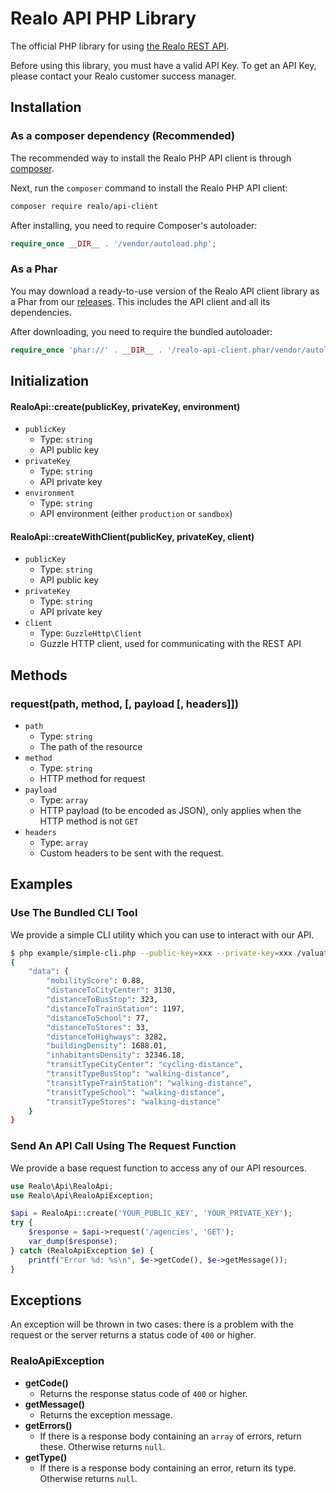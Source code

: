 # Realo API PHP Library

The official PHP library for using [the Realo REST API](https://api.realo.com/docs).

Before using this library, you must have a valid API Key. To get an API Key, please contact your Realo customer success manager.

## Installation

### As a composer dependency (Recommended)

The recommended way to install the Realo PHP API client is through [composer](https://getcomposer.org/download/).

Next, run the `composer` command to install the Realo PHP API client:

```bash
composer require realo/api-client
```

After installing, you need to require Composer's autoloader:

```php
require_once __DIR__ . '/vendor/autoload.php';
```

### As a Phar

You may download a ready-to-use version of the Realo API client library as a Phar from our [releases](https://github.com/realo-com/api-client/releases). This includes the API client and all its dependencies.

After downloading, you need to require the bundled autoloader:

```php
require_once 'phar://' . __DIR__ . '/realo-api-client.phar/vendor/autoload.php';
```

## Initialization
#### RealoApi::create(publicKey, privateKey, environment)
* `publicKey`
    * Type: `string`
    * API public key
* `privateKey`
    * Type: `string`
    * API private key
* `environment`
    * Type: `string`
    * API environment (either `production` or `sandbox`)

#### RealoApi::createWithClient(publicKey, privateKey, client)
* `publicKey`
    * Type: `string`
    * API public key
* `privateKey`
    * Type: `string`
    * API private key
* `client`
    * Type: `GuzzleHttp\Client`
    * Guzzle HTTP client, used for communicating with the REST API

## Methods
### request(path, method, [, payload [, headers]])
* `path`
    * Type: `string`
    * The path of the resource
* `method`
    * Type: `string`
    * HTTP method for request
* `payload`
    * Type: `array`
    * HTTP payload (to be encoded as JSON), only applies when the HTTP method is not `GET`
* `headers`
    * Type: `array`
    * Custom headers to be sent with the request.

## Examples

### Use The Bundled CLI Tool
We provide a simple CLI utility which you can use to interact with our API.

```bash
$ php example/simple-cli.php --public-key=xxx --private-key=xxx /valuations/xxx/data/mobility
{
    "data": {
        "mobilityScore": 0.88,
        "distanceToCityCenter": 3130,
        "distanceToBusStop": 323,
        "distanceToTrainStation": 1197,
        "distanceToSchool": 77,
        "distanceToStores": 33,
        "distanceToHighways": 3282,
        "buildingDensity": 1688.01,
        "inhabitantsDensity": 32346.18,
        "transitTypeCityCenter": "cycling-distance",
        "transitTypeBusStop": "walking-distance",
        "transitTypeTrainStation": "walking-distance",
        "transitTypeSchool": "walking-distance",
        "transitTypeStores": "walking-distance"
    }
}
```

### Send An API Call Using The Request Function
We provide a base request function to access any of our API resources.

```php
use Realo\Api\RealoApi;
use Realo\Api\RealoApiException;

$api = RealoApi::create('YOUR_PUBLIC_KEY', 'YOUR_PRIVATE_KEY');
try {
    $response = $api->request('/agencies', 'GET');
    var_dump($response);
} catch (RealoApiException $e) {
    printf("Error %d: %s\n", $e->getCode(), $e->getMessage());
}
```

## Exceptions
An exception will be thrown in two cases: there is a problem with the request or the server returns a status code of `400` or higher.

### RealoApiException
* **getCode()**
    * Returns the response status code of `400` or higher.
* **getMessage()**
    * Returns the exception message.
* **getErrors()**
    * If there is a response body containing an `array` of errors, return these. Otherwise returns `null`.
* **getType()**
    * If there is a response body containing an error, return its type. Otherwise returns `null`.
